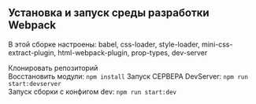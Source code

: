 ## Установка и запуск среды разработки Webpack

В этой сборке настроены:
babel, css-loader, style-loader,  mini-css-extract-plugin, html-webpack-plugin, 
prop-types, dev-server


Клонировать репозиторий  
Восстановить модули: `npm install` 
Запуск СЕРВЕРА DevServer: `npm run start:devserver`  
Запуск сборки с конфигом dev: `npm run start:dev`  


 
